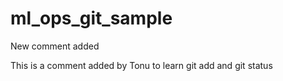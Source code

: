 # ml_ops_git_sample

New comment added

This is a comment added by Tonu to learn git add and git status


 
